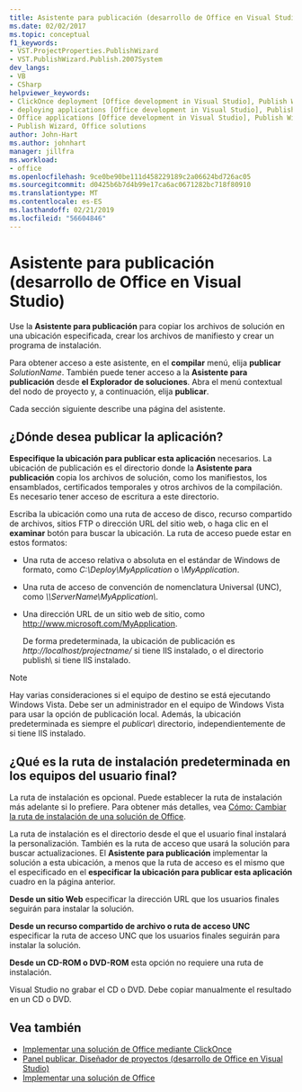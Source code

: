 ```yaml
---
title: Asistente para publicación (desarrollo de Office en Visual Studio)
ms.date: 02/02/2017
ms.topic: conceptual
f1_keywords:
- VST.ProjectProperties.PublishWizard
- VST.PublishWizard.Publish.2007System
dev_langs:
- VB
- CSharp
helpviewer_keywords:
- ClickOnce deployment [Office development in Visual Studio], Publish Wizard
- deploying applications [Office development in Visual Studio], Publish Wizard
- Office applications [Office development in Visual Studio], Publish Wizard
- Publish Wizard, Office solutions
author: John-Hart
ms.author: johnhart
manager: jillfra
ms.workload:
- office
ms.openlocfilehash: 9ce0be90be111d458229189c2a06624bd726ac05
ms.sourcegitcommit: d0425b6b7d4b99e17ca6ac0671282bc718f80910
ms.translationtype: MT
ms.contentlocale: es-ES
ms.lasthandoff: 02/21/2019
ms.locfileid: "56604846"
---
```

# <a name="publish-wizard-office-development-in-visual-studio"></a>Asistente para publicación (desarrollo de Office en Visual Studio)
  Use la **Asistente para publicación** para copiar los archivos de solución en una ubicación especificada, crear los archivos de manifiesto y crear un programa de instalación.

 Para obtener acceso a este asistente, en el **compilar** menú, elija **publicar** *SolutionName*. También puede tener acceso a la **Asistente para publicación** desde **el Explorador de soluciones**. Abra el menú contextual del nodo de proyecto y, a continuación, elija **publicar**.

 Cada sección siguiente describe una página del asistente.

## <a name="where-do-you-want-to-publish-the-application"></a>¿Dónde desea publicar la aplicación?
 **Especifique la ubicación para publicar esta aplicación** necesarios. La ubicación de publicación es el directorio donde la **Asistente para publicación** copia los archivos de solución, como los manifiestos, los ensamblados, certificados temporales y otros archivos de la compilación. Es necesario tener acceso de escritura a este directorio.

 Escriba la ubicación como una ruta de acceso de disco, recurso compartido de archivos, sitios FTP o dirección URL del sitio web, o haga clic en el **examinar** botón para buscar la ubicación. La ruta de acceso puede estar en estos formatos:

- Una ruta de acceso relativa o absoluta en el estándar de Windows de formato, como *C:\Deploy\MyApplication* o *\MyApplication*.

- Una ruta de acceso de convención de nomenclatura Universal (UNC), como  *\\\ServerName\MyApplication\\*.

- Una dirección URL de un sitio web de sitio, como http://www.microsoft.com/MyApplication.

  De forma predeterminada, la ubicación de publicación es *http://localhost/projectname/* si tiene IIS instalado, o el directorio publish\ si tiene IIS instalado.

> [!NOTE]
>  Hay varias consideraciones si el equipo de destino se está ejecutando Windows Vista. Debe ser un administrador en el equipo de Windows Vista para usar la opción de publicación local. Además, la ubicación predeterminada es siempre el *publicar\\*  directorio, independientemente de si tiene IIS instalado.

## <a name="what-is-the-default-installation-path-on-end-user-computers"></a>¿Qué es la ruta de instalación predeterminada en los equipos del usuario final?
 La ruta de instalación es opcional. Puede establecer la ruta de instalación más adelante si lo prefiere. Para obtener más detalles, vea [Cómo: Cambiar la ruta de instalación de una solución de Office](https://msdn.microsoft.com/d0eaa07b-2d72-4902-899f-2f9fb165b8fd).

 La ruta de instalación es el directorio desde el que el usuario final instalará la personalización. También es la ruta de acceso que usará la solución para buscar actualizaciones. El **Asistente para publicación** implementar la solución a esta ubicación, a menos que la ruta de acceso es el mismo que el especificado en el **especificar la ubicación para publicar esta aplicación** cuadro en la página anterior.

 **Desde un sitio Web** especificar la dirección URL que los usuarios finales seguirán para instalar la solución.

 **Desde un recurso compartido de archivo o ruta de acceso UNC** especificar la ruta de acceso UNC que los usuarios finales seguirán para instalar la solución.

 **Desde un CD-ROM o DVD-ROM** esta opción no requiere una ruta de instalación.

 Visual Studio no grabar el CD o DVD. Debe copiar manualmente el resultado en un CD o DVD.

## <a name="see-also"></a>Vea también
- [Implementar una solución de Office mediante ClickOnce](../vsto/deploying-an-office-solution-by-using-clickonce.md)
- [Panel publicar, Diseñador de proyectos &#40;desarrollo de Office en Visual Studio&#41;](../vsto/publish-page-project-designer-office-development-in-visual-studio.md)
- [Implementar una solución de Office](../vsto/deploying-an-office-solution.md)
